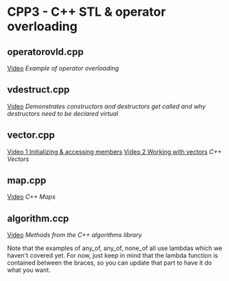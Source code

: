# CPP3 - C++ STL & operator overloading

## operatorovld.cpp

[Video](https://youtu.be/6DNzhxgwar0)
*Example of operator overloading*

## vdestruct.cpp

[Video](https://youtu.be/8OKllpDnhbU)
*Demonstrates constructors and destructors get called and why destructors need to be declared virtual*

## vector.cpp

[Video 1 Initializing & accessing members](https://youtu.be/xabMvAstrD4)
[Video 2 Working with vectors](https://youtu.be/CADgXFk8Dio)
*C++ Vectors*

## map.cpp

[Video](https://youtu.be/i_vm3nu0MyQ)
*C++ Maps*

## algorithm.ccp

[Video](https://youtu.be/bdiWTAWxc_w)
*Methods from the C++ algorithms library*

Note that the examples of any_of, any_of, none_of all use lambdas which we haven't covered yet.  For now, just keep in mind that the lambda function is contained between the braces, so you can update that part to have it do what you want.
